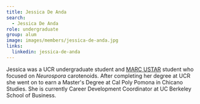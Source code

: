 ```yaml
---
title: Jessica De Anda
search:
  - Jessica De Anda
role: undergraduate
group: alum
image: images/members/jessica-de-anda.jpg
links:
  linkedin: jessica-de-anda
---
```


Jessica was a UCR undergraduate student and [MARC USTAR](https://marcu.ucr.edu/) student who focused on _Neurospora_ carotenoids. After completing her degree at UCR she went on to earn a Master's Degree at Cal Poly Pomona in Chicano Studies. She is currently Career Development Coordinator at UC Berkeley School of Business.
